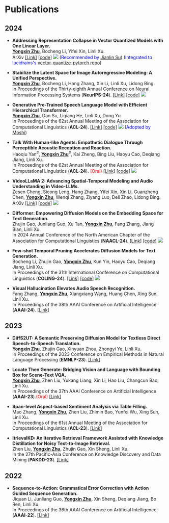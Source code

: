 
# Publications 

## 2024
- **Addressing Representation Collapse in Vector Quantized Models with One Linear Layer.** <br>**<u>Yongxin Zhu</u>**, Bocheng Li, Yifei Xin, Linli Xu. <br> ArXiv [[Link]](http://arxiv.org/abs/2411.02038) [[code]](https://github.com/youngsheen/SimVQ) [![](https://img.shields.io/github/stars/youngsheen/SimVQ?style=social&label=Stars)](https://github.com/youngsheen/SimVQ) (<span style="color:blue">Recommended by </span>[Jianlin Su](https://kexue.fm/archives/10519)) (<span style="color:blue">Integrated to lucidrains's </span>[vector-quantize-pytorch repo](https://github.com/lucidrains/vector-quantize-pytorch))

- **Stabilize the Latent Space for Image Autoregressive Modeling: A Unified Perspective.** <br>**<u>Yongxin Zhu</u>**, Bocheng Li, Hang Zhang, Xin Li, Linli Xu, Lidong Bing. <br> In Proceedings of the Thirty-eighth Annual Conference on Neural Information Processing Systems (**NeurIPS-24**). [[Link]](http://arxiv.org/abs/2410.12490) [[code]](https://github.com/DAMO-NLP-SG/DiGIT) [![](https://img.shields.io/github/stars/DAMO-NLP-SG/DiGIT?style=social&label=Stars)](https://github.com/DAMO-NLP-SG/DiGIT)

- **Generative Pre-Trained Speech Language Model with Efficient Hierarchical Transformer.** <br>**<u>Yongxin Zhu</u>**, Dan Su, Liqiang He, Linli Xu, Dong Yu<br> In Proceedings of the 62st Annual Meeting of the Association for Computational Linguistics (**ACL-24**). [[Link]](https://aclanthology.org/2024.acl-long.97) [[code]](https://github.com/youngsheen/GPST) [![](https://img.shields.io/github/stars/youngsheen/GPST?style=social&label=Stars)](https://github.com/youngsheen/GPST) (<span style="color:blue">Adopted by </span>[Moshi](https://arxiv.org/abs/2410.00037))

- **Talk With Human-like Agents: Empathetic Dialogue Through Perceptible Acoustic Reception and Reaction.** <br>Haoqiu Yan<sup>#</sup>, **<u>Yongxin Zhu</u>**<sup>#</sup>, Kai Zheng, Bing Liu, Haoyu Cao, Deqiang Jiang, Linli Xu. <br> In Proceedings of the 62st Annual Meeting of the Association for Computational Linguistics (**ACL-24**). <span style="color:red">(Oral)</span> [[Link]](https://aclanthology.org/2024.acl-long.801) [[code]](https://github.com/Haoqiu-Yan/PerceptiveAgent) [![](https://img.shields.io/github/stars/Haoqiu-Yan/PerceptiveAgent?style=social&label=Stars)](https://github.com/Haoqiu-Yan/PerceptiveAgent)

- **VideoLLaMA 2: Advancing Spatial-Temporal Modeling and Audio Understanding in Video-LLMs.** <br>Zesen Cheng, Sicong Leng, Hang Zhang, Yifei Xin, Xin Li, Guanzheng Chen, **<u>Yongxin Zhu</u>**, Wenqi Zhang, Ziyang Luo, Deli Zhao, Lidong Bing. <br> ArXiv [[Link]](https://arxiv.org/abs/2406.07476) [[code]](https://github.com/DAMO-NLP-SG/VideoLLaMA2) [![](https://img.shields.io/github/stars/DAMO-NLP-SG/VideoLLaMA2?style=social&label=Stars)](https://github.com/DAMO-NLP-SG/VideoLLaMA2)


- **Difformer: Empowering Diffusion Models on the Embedding Space for Text Generation.** <br>Zhujin Gao, Junliang Guo, Xu Tan, **<u>Yongxin Zhu</u>**, Fang Zhang, Jiang Bian, Linli Xu. <br> In 2024 Annual Conference of the North American Chapter of the Association for Computational Linguistics (**NAACL-24**). [[Link]](https://aclanthology.org/2024.naacl-long.261) [[code]](https://github.com/zhjgao/difformer) [![](https://img.shields.io/github/stars/zhjgao/difformer?style=social&label=Stars)](https://github.com/zhjgao/difformer)

- **Few-shot Temporal Pruning Accelerates Diffusion Models for Text Generation.** <br>Bocheng Li, Zhujin Gao, **<u>Yongxin Zhu</u>**, Kun Yin, Haoyu Cao, Deqiang Jiang, Linli Xu. <br> In Proceedings of the 31th International Conference on Computational Linguistics (**COLING-24**). [[Link]](https://aclanthology.org/2024.lrec-main.637) [[code]](https://github.com/bc-li/temporal-pruning) [![](https://img.shields.io/github/stars/bc-li/temporal-pruning?style=social&label=Stars)](https://github.com/bc-li/temporal-pruning)

- **Visual Hallucination Elevates Audio Speech Recognition.** <br>Fang Zhang, **<u>Yongxin Zhu</u>**, Xiangxiang Wang, Huang Chen, Xing Sun, Linli Xu. <br>In Proceedings of the 38th AAAI Conference on Artificial Intelligence (**AAAI-24**). [[Link]](https://ojs.aaai.org/index.php/AAAI/article/download/29926/31618)


## 2023
- **DiffS2UT: A Semantic Preserving Diffusion Model for Textless Direct Speech-to-Speech Translation.** <br>**<u>Yongxin Zhu</u>**, Zhujin Gao, Xinyuan Zhou, Zhongyi Ye, Linli Xu. <br> In Proceedings of the 2023 Conference on Empirical Methods in Natural Language Processing (**EMNLP-23**). [[Link]](https://aclanthology.org/2023.emnlp-main.709)

- **Locate Then Generate: Bridging Vision and Language with Bounding Box for Scene-Text VQA.** <br> **<u>Yongxin Zhu</u>**, Zhen Liu, Yukang Liang, Xin Li, Hao Liu, Changcun Bao, Linli Xu. <br>In Proceedings of the 37th AAAI Conference on Artificial Intelligence (**AAAI-23**).<span style="color:red">(Oral)</span> [[Link]](https://ojs.aaai.org/index.php/AAAI/article/view/26357)

- **Span-level Aspect-based Sentiment Analysis via Table Filling.** <br>Mao Zhang, **<u>Yongxin Zhu</u>**, Zhen Liu, Zhimin Bao, Yunfei Wu, Xing Sun, Linli Xu. <br> In Proceedings of the 61st Annual Meeting of the Association for Computational Linguistics (**ACL-23**). [[Link]](https://aclanthology.org/2023.acl-long.515)

- **ItrievalKD: An Iterative Retrieval Framework Assisted with Knowledge Distillation for Noisy Text-to-Image Retrieval.** <br> Zhen Liu, **<u>Yongxin Zhu</u>**, Zhujin Gao, Xin Sheng, Linli Xu. <br>In the 27th Pacific-Asia Conference on Knowledge Discovery and Data Mining (**PAKDD-23**). [[Link]](https://link.springer.com/chapter/10.1007/978-3-031-33380-4_20)

## 2022
- **Sequence-to-Action: Grammatical Error Correction with Action Guided Sequence Generation.** <br>Jiquan Li, Junliang Guo, **<u>Yongxin Zhu</u>**, Xin Sheng, Deqiang Jiang, Bo Ren, Linli Xu.<br>In Proceedings of the 36th AAAI Conference on Artificial Intelligence (**AAAI-22**). [[Link]](https://ojs.aaai.org/index.php/AAAI/article/view/21345)
